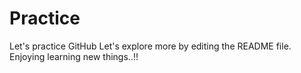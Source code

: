 # Practice
Let's practice GitHub
Let's explore more by editing the README file. 
Enjoying learning new things..!!
